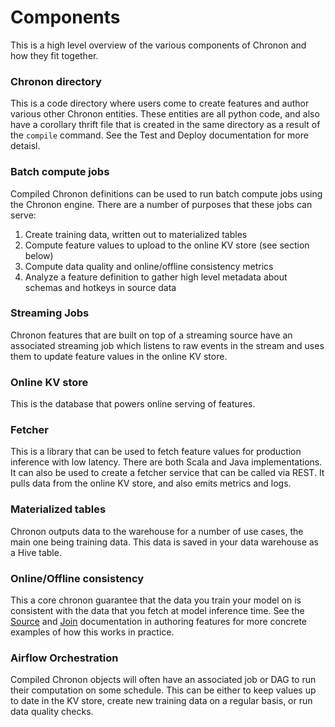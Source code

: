 # Components

This is a high level overview of the various components of Chronon and how they fit together.

### Chronon directory

This is a code directory where users come to create features and author various other Chronon entities. These entities are all python code, and also have a corollary thrift file that is created in the same directory as a result of the `compile` command. See the Test and Deploy documentation for more detaisl.

### Batch compute jobs

Compiled Chronon definitions can be used to run batch compute jobs using the Chronon engine. There are a number of purposes that these jobs can serve:

1. Create training data, written out to materialized tables
2. Compute feature values to upload to the online KV store (see section below)
3. Compute data quality and online/offline consistency metrics
4. Analyze a feature definition to gather high level metadata about schemas and hotkeys in source data

### Streaming Jobs

Chronon features that are built on top of a streaming source have an associated streaming job which listens to raw events in the stream and uses them to update feature values in the online KV store.

### Online KV store

This is the database that powers online serving of features.

### Fetcher

This is a library that can be used to fetch feature values for production inference with low latency. There are both Scala and Java implementations. It can also be used to create a fetcher service that can be called via REST. It pulls data from the online KV store, and also emits metrics and logs.

### Materialized tables

Chronon outputs data to the warehouse for a number of use cases, the main one being training data. This data is saved in your data warehouse as a Hive table.

### Online/Offline consistency

This a core chronon guarantee that the data you train your model on is consistent with the data that you fetch at model inference time. See the [Source](TODO) and [Join](TODO) documentation in authoring features for more concrete examples of how this works in practice.

### Airflow Orchestration

Compiled Chronon objects will often have an associated job or DAG to run their computation on some schedule. This can be either to keep values up to date in the KV store, create new training data on a regular basis, or run data quality checks.
